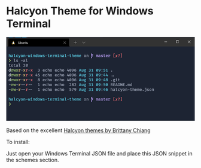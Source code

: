 # Halcyon Theme for Windows Terminal

![halcyon-theme-screenshot](halcyon.png)

Based on the excellent [Halcyon themes by Brittany Chiang](https://halcyon-theme.netlify.app/)

To install:

Just open your Windows Terminal JSON file and place this JSON snippet in the schemes section.
